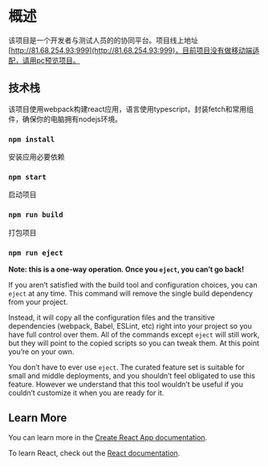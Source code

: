 # 概述

该项目是一个开发者与测试人员的的协同平台。项目线上地址[http://81.68.254.93:999](http://81.68.254.93:999)，目前项目没有做移动端适配，请用pc预览项目。

## 技术栈

该项目使用webpack构建react应用，语言使用typescript，封装fetch和常用组件，确保你的电脑拥有nodejs环境。

### `npm install`

安装应用必要依赖

### `npm start`

启动项目

### `npm run build`

打包项目

### `npm run eject`

**Note: this is a one-way operation. Once you `eject`, you can’t go back!**

If you aren’t satisfied with the build tool and configuration choices, you can `eject` at any time. This command will remove the single build dependency from your project.

Instead, it will copy all the configuration files and the transitive dependencies (webpack, Babel, ESLint, etc) right into your project so you have full control over them. All of the commands except `eject` will still work, but they will point to the copied scripts so you can tweak them. At this point you’re on your own.

You don’t have to ever use `eject`. The curated feature set is suitable for small and middle deployments, and you shouldn’t feel obligated to use this feature. However we understand that this tool wouldn’t be useful if you couldn’t customize it when you are ready for it.

## Learn More

You can learn more in the [Create React App documentation](https://facebook.github.io/create-react-app/docs/getting-started).

To learn React, check out the [React documentation](https://reactjs.org/).
